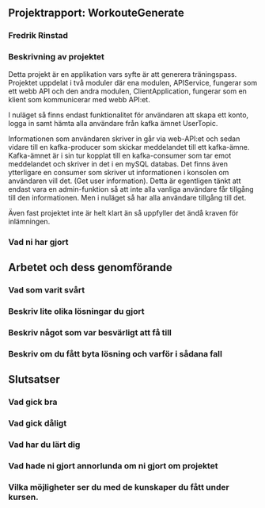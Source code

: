## Projektrapport: WorkouteGenerate
### Fredrik Rinstad

### Beskrivning av projektet
Detta projekt är en applikation vars syfte är att generera träningspass.
Projektet uppdelat i två moduler där ena modulen, APIService, fungerar som ett webb API och den andra modulen, ClientApplication, fungerar som en klient som kommunicerar med webb API:et.

I nuläget så finns endast funktionalitet för användaren att skapa ett konto, logga in samt hämta alla användare från kafka ämnet UserTopic.

Informationen som användaren skriver in går via web-API:et och sedan vidare till en kafka-producer som skickar meddelandet till ett kafka-ämne.
Kafka-ämnet är i sin tur kopplat till en kafka-consumer som tar emot meddelandet och skriver in det i en mySQL databas. 
Det finns även ytterligare en consumer som skriver ut informationen i konsolen om användaren vill det. (Get user information).
Detta är egentligen tänkt att endast vara en admin-funktion så att inte alla vanliga användare får tillgång till den informationen.
Men i nuläget så har alla användare tillgång till det.

Även fast projektet inte är helt klart än så uppfyller det ändå kraven för inlämningen.

### Vad ni har gjort 
## Arbetet och dess genomförande 
### Vad som varit svårt 
### Beskriv lite olika lösningar du gjort 
### Beskriv något som var besvärligt att få till 
### Beskriv om du fått byta lösning och varför i sådana fall 

## Slutsatser 
### Vad gick bra 
### Vad gick dåligt 
### Vad har du lärt dig 
### Vad hade ni gjort annorlunda om ni gjort om projektet 
### Vilka möjligheter ser du med de kunskaper du fått under kursen.
